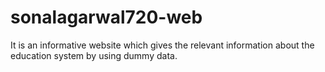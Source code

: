 # sonalagarwal720-web
It is an informative website which gives the relevant information about  the education system by using dummy data.
